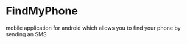 # FindMyPhone

mobile application for android which allows you to find your phone by sending an SMS

